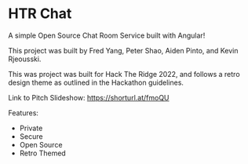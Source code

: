 # HTR Chat

A simple Open Source Chat Room Service built with Angular! 

This project was built by Fred Yang, Peter Shao, Aiden Pinto, and Kevin Rjeousski.

This was project was built for Hack The Ridge 2022, and follows a retro design theme as outlined in the Hackathon guidelines.

Link to Pitch Slideshow: https://shorturl.at/fmoQU

Features:
- Private
- Secure
- Open Source
- Retro Themed
